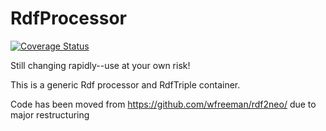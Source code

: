 RdfProcessor
=======
[![Coverage Status](https://img.shields.io/coveralls/wfreeman/RdfProcessor.svg)](https://coveralls.io/r/wfreeman/RdfProcessor?branch=master)

Still changing rapidly--use at your own risk!

This is a generic Rdf processor and RdfTriple container.

Code has been moved from https://github.com/wfreeman/rdf2neo/ due to major restructuring
